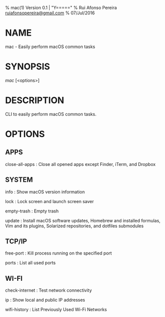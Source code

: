 % mac(1) Version 0.1 | "Y====="
% Rui Afonso Pereira <ruiafonsopereira@gmail.com>
% 07/Jul/2016

# NAME

mac - Easily perform macOS common tasks

# SYNOPSIS

*mac* [\<options\>]

# DESCRIPTION

CLI to easily perform macOS common tasks.

# OPTIONS

## APPS

close-all-apps
: Close all opened apps except Finder, iTerm, and Dropbox

## SYSTEM

info
: Show macOS version information

lock
: Lock screen and launch screen saver

empty-trash
: Empty trash

update
: Install macOS software updates, Homebrew and installed formulas, Vim and its
plugins, Solarized repositories, and dotfiles submodules

## TCP/IP

free-port
: Kill process running on the specified port

ports
: List all used ports

## WI-FI

check-internet
: Test network connectivity

ip
: Show local and public IP addresses

wifi-history
: List Previously Used Wi-Fi Networks

